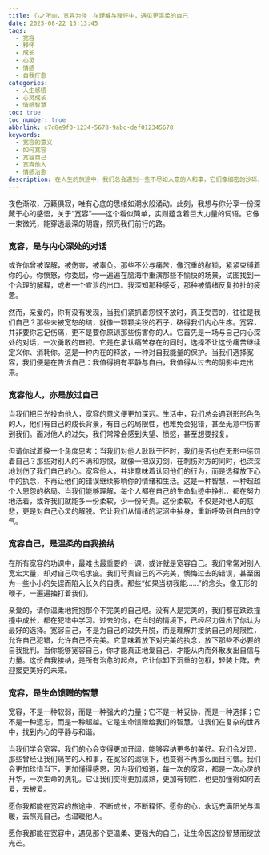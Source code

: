```yaml
---
title: 心之所向，宽容为径：在理解与释怀中，遇见更温柔的自己
date: 2025-08-22 15:13:45
tags:
  - 宽容
  - 释怀
  - 成长
  - 心灵
  - 情感
  - 自我疗愈
categories:
  - 人生感悟
  - 心灵成长
  - 情感智慧
toc: true
toc_number: true
abbrlink: c7d8e9f0-1234-5678-9abc-def012345678
keywords:
  - 宽容的意义
  - 如何宽容
  - 宽容自己
  - 宽容他人
  - 情感治愈
description: 在人生的旅途中，我们总会遇到一些不尽如人意的人和事，它们像细密的沙砾，磨砺着我们的心。或许你曾因此感到愤怒、委屈，甚至久久不能释怀。但亲爱的，你有没有想过，有一种力量，它能温柔地抚平这些褶皱，让你的内心重归平静与辽阔？那便是宽容。它不是软弱，不是遗忘，而是一场与自己、与世界和解的深刻修行。今天，让我们一起走进宽容的殿堂，感受它带来的温暖与治愈。
---
```


夜色渐浓，万籁俱寂，唯有心底的思绪如潮水般涌动。此刻，我想与你分享一份深藏于心的感悟，关于“宽容”——这个看似简单，实则蕴含着巨大力量的词语。它像一束微光，能穿透最深的阴霾，照亮我们前行的路。

### 宽容，是与内心深处的对话

或许你曾被误解，被伤害，被辜负。那些不公与痛苦，像沉重的枷锁，紧紧束缚着你的心。你愤怒，你委屈，你一遍遍在脑海中重演那些不愉快的场景，试图找到一个合理的解释，或者一个宣泄的出口。我深知那种感受，那种被情绪反复拉扯的疲惫。

然而，亲爱的，你有没有发现，当我们紧抓着怨恨不放时，真正受苦的，往往是我们自己？那些未被宽恕的结，就像一颗颗尖锐的石子，硌得我们内心生疼。宽容，并非要你忘记伤痛，更不是要你原谅那些伤害你的人。它首先是一场与自己内心深处的对话，一次勇敢的审视。它是在承认痛苦存在的同时，选择不让这份痛苦继续定义你、消耗你。这是一种内在的释放，一种对自我能量的保护。当我们选择宽容，我们便是在告诉自己：我值得拥有平静与自由，我值得从过去的阴影中走出来。

### 宽容他人，亦是放过自己

当我们把目光投向他人，宽容的意义便更加深远。生活中，我们总会遇到形形色色的人，他们有自己的成长背景，有自己的局限性，也难免会犯错，甚至无意中伤害到我们。面对他人的过失，我们常常会感到失望、愤怒，甚至想要报复。

但请你试着换一个角度思考：当我们对他人耿耿于怀时，我们是否也在无形中惩罚着自己？那些对别人的不满和怨恨，就像一把双刃剑，在刺伤对方的同时，也深深地划伤了我们自己的心。宽容他人，并非意味着认同他们的行为，而是选择放下心中的执念，不再让他们的错误继续影响你的情绪和生活。这是一种智慧，一种超越个人恩怨的格局。当我们能够理解，每个人都在自己的生命轨迹中挣扎，都在努力地活着，或许我们就能多一份柔软，少一份苛责。这份柔软，不仅是对他人的慈悲，更是对自己心灵的解脱。它让我们从情绪的泥沼中抽身，重新呼吸到自由的空气。

### 宽容自己，是温柔的自我接纳

在所有宽容的功课中，最难也最重要的一课，或许就是宽容自己。我们常常对别人宽宏大量，却对自己吹毛求疵。我们苛责自己的不完美，懊悔过去的错误，甚至因为一些小小的失误而陷入长久的自责。那些“如果当初我能……”的念头，像无形的鞭子，一遍遍抽打着我们。

亲爱的，请你温柔地拥抱那个不完美的自己吧。没有人是完美的，我们都在跌跌撞撞中成长，都在犯错中学习。过去的你，在当时的情境下，已经尽力做出了你认为最好的选择。宽容自己，不是为自己的过失开脱，而是理解并接纳自己的局限性，允许自己犯错，允许自己不完美。它意味着放下对完美的执念，放下那些不必要的自我批判。当你能够宽容自己，你才能真正地爱自己，才能从内而外散发出自信与力量。这份自我接纳，是所有治愈的起点，它让你卸下沉重的包袱，轻装上阵，去迎接更美好的未来。

### 宽容，是生命馈赠的智慧

宽容，不是一种软弱，而是一种强大的力量；它不是一种妥协，而是一种选择；它不是一种遗忘，而是一种超越。它是生命馈赠给我们的智慧，让我们在复杂的世界中，找到内心的平静与和谐。

当我们学会宽容，我们的心会变得更加开阔，能够容纳更多的美好。我们会发现，那些曾经让我们痛苦的人和事，在宽容的滤镜下，也变得不再那么面目可憎。我们会更加珍惜当下，更加懂得感恩，因为我们知道，每一次的宽容，都是一次心灵的升华，一次生命的洗礼。它让我们变得更加成熟，更加有韧性，也更加懂得如何去爱，去被爱。

愿你我都能在宽容的旅途中，不断成长，不断释怀。愿你的心，永远充满阳光与温暖，去照亮自己，也温暖他人。

愿你我都能在宽容中，遇见那个更温柔、更强大的自己，让生命因这份智慧而绽放光芒。